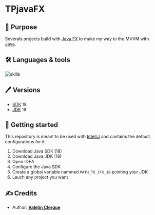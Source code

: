 # TPjavaFX

## 📝 Purpose

Severals projects build with [Java FX](https://openjfx.io) to make my way to the MVVM with [Java](https://www.java.com).

## 🛠 Languages & tools

![skills](https://skillicons.dev/icons?i=java,idea)  

## 🖊️ Versions 

- [SDK](https://www.java.com) 18
- [JDK](https://openjfx.io) 18

## 👷 Getting started

This repository is meant to be used with [IntelliJ](https://www.jetbrains.com/idea/) and contains the default configurations for it.

1. Download Java SDK (18)
2. Download Java JDK (18)
3. Open IDEA
4. Configure the Java SDK
5. Create a global variable nammed `PATH_TO_JFX_18` pointing your JDK
6. Lauch any project you want

## ✍️ Credits 

* Author: [**Valetin Clergue**](https://github.com/HandyS11)